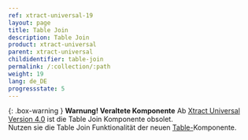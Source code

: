 ```yaml
---
ref: xtract-universal-19
layout: page
title: Table Join
description: Table Join
product: xtract-universal
parent: xtract-universal
childidentifier: table-join
permalink: /:collection/:path
weight: 19
lang: de_DE
progressstate: 5
---
```


{: .box-warning }
**Warnung! Veraltete Komponente** 
Ab [Xtract Universal Version 4.0](https://kb.theobald-software.com/release-notes/XtractUniversal-4.0.0.html) ist die Table Join Komponente obsolet.<br>
Nutzen sie die Table Join Funktionalität der neuen [Table-](./table/table-joins)Komponente.

